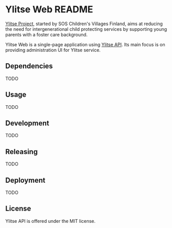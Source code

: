Ylitse Web README
=================

[Ylitse Project][], started by SOS Children's Villages Finland, aims at
reducing the need for intergenerational child protecting services by
supporting young parents with a foster care background.

Ylitse Web is a single-page application using [Ylitse API][]. Its main focus
is on providing administration UI for Ylitse service.

[Ylitse Project]: https://www.sos-lapsikyla.fi/mita-me-teemme/kehittamistyo/ylitse-projekti/
[Ylitse API]: https://gitlab.com/ylitse/ylitse-api/

Dependencies
------------

TODO

Usage
-----

TODO

Development
-----------

TODO

Releasing
---------

TODO

Deployment
----------

TODO

License
-------

Ylitse API is offered under the MIT license.

